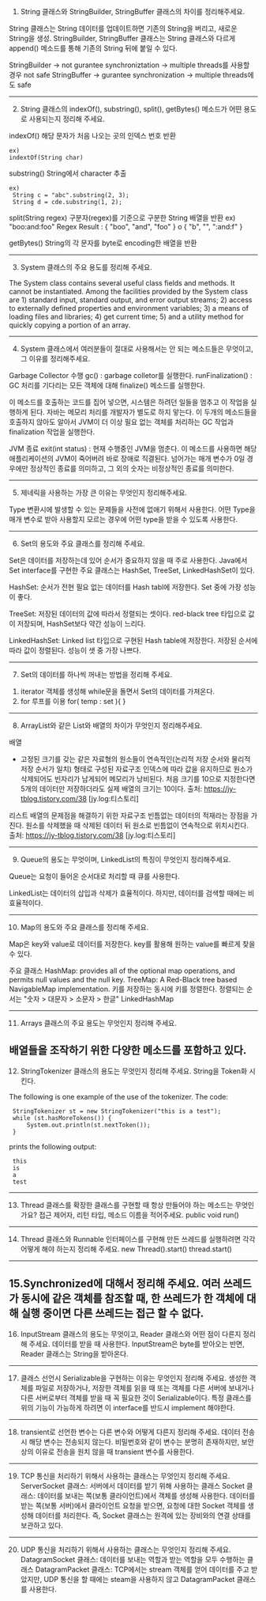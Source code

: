1. String 클래스와 StringBuilder, StringBuffer 클래스의 차이를 정리해주세요.

String 클래스는 String 데이터를 업데이트하면 기존의 String을 버리고, 새로운 String을 생성.
StringBuilder, StringBuffer 클래스는 String 클래스와 다르게 append() 메소드를 통해 기존의 String 뒤에 붙일 수 있다.

StringBuilder -> not gurantee synchroniztation -> multiple threads를 사용할 경우 not safe
StringBuffer -> gurantee synchronization -> multiple threads에도 safe


------------------------------------------------------------------------------------------------------

2. String 클래스의 indexOf(), substring(), split(), getBytes() 메소드가 어떤 용도로 사용되는지 정리해 주세요.

indexOf()
    해당 문자가 처음 나오는 곳의 인덱스 번호 반환
    
    ex)
    indextOf(String char)

substring()
	String에서 character 추출
    
	ex)
     String c = "abc".substring(2, 3);
     String d = cde.substring(1, 2);
     
split(String regex)
    구분자(regex)를 기준으로 구분한 String 배열을 반환
    ex) "boo:and:foo"
    Regex    Result
    :    { "boo", "and", "foo" }
    o    { "b", "", ":and:f" }

getBytes()
    String의 각 문자를 byte로 encoding한 배열을 반환

------------------------------------------------------------------------------------------------------

3. System 클래스의 주요 용도를 정리해 주세요.

The System class contains several useful class fields and methods. It cannot be instantiated. 
Among the facilities provided by the System class are
    1) standard input, standard output, and error output streams;
    2) access to externally defined properties and environment variables; 
    3) a means of loading files and libraries; 
    4) get current time;
    5) and a utility method for quickly copying a portion of an array.

------------------------------------------------------------------------------------------------------

4. System 클래스에서 여러분들이 절대로 사용해서는 안 되는 메소드들은 무엇이고, 그 이유를 정리해주세요.

Garbage Collector 수행
gc() : garbage colletor를 실행한다.
runFinalization() : GC 처리를 기다리는 모든 객체에 대해 finalize() 메소드를 실행한다.

이 메소드를 호출하는 코드를 집어 넣으면, 시스템은 하려던 일들을 멈추고 이 작업을 실행하게 된다.
자바는 메모리 처리를 개발자가 별도로 하지 앟는다. 이 두개의 메소드들을 호출하지 않아도 알아서 JVM이 더 이상 필요 없는 객체를 처리하는 GC 작업과 finalization 작업을 실행한다.

JVM 종료
exit(int status) : 현재 수행중인 JVM을 멈춘다.
이 메소드를 사용하면 해당 애플리케이션의 JVM이 죽어버려 바로 장애로 직결된다.
넘어가는 매개 변수가 0일 경우에만 정상적인 종료를 의미하고, 그 외의 숫자는 비정상적인 종료를 의미한다.

------------------------------------------------------------------------------------------------------

5. 제네릭을 사용하는 가장 큰 이유는 무엇인지 정리해주세요.

Type 변환시에 발생할 수 있는 문제들을 사전에 없애기 위해서 사용한다.
어떤 Type을 매개 변수로 받아 사용할지 모르는 경우에 어떤 type을 받을 수 있도록 사용한다.
 
------------------------------------------------------------------------------------------------------

6. Set의 용도와 주요 클래스를 정리해 주세요.

Set은 데이터를 저장하는데 있어 순서가 중요하지 않을 때 주로 사용한다.
Java에서 Set interface를 구현한 주요 클래스는 HashSet, TreeSet, LinkedHashSet이 있다.

HashSet: 순서가 전현 필요 없는 데이터를 Hash tabl에 저장한다. Set 중에 가장 성능이 좋다.

TreeSet: 저장된 데이터의 값에 따라서 정렬되는 셋이다. red-black tree 타입으로 값이 저장되며, HashSet보다 약간 성능이 느리다.

LinkedHashSet: Linked list 타입으로 구현된 Hash table에 저장한다. 저장된 순서에 따라 값이 정렬된다. 성능이 샛 중 가장 나쁘다.

------------------------------------------------------------------------------------------------------

7. Set의 데이터를 하나씩 꺼내는 방법을 정리해 주세요.
 1) iterator 객체를 생성해 while문을 돌면서 Set의 데이터를 가져온다.
 2) for 루프를 이용 for( temp : set ){  }
 
------------------------------------------------------------------------------------------------------

8. ArrayList와 같은 List와 배열의 차이가 무엇인지 정리해주세요.

배열
- 고정된 크기를 갖는 같은 자료형의 원소들이 연속적인(논리적 저장 순서와 물리적 저장 순서가 일치) 형태로 구성된 자료구조
    인덱스에 따라 값을 유지하므로 원소가 삭제되어도 빈자리가 남게되어 메모리가 낭비된다.
    처음 크기를 10으로 지정한다면 5개의 데이터만 저장하더라도 실제 배열의 크기는 10이다.
        출처: https://jy-tblog.tistory.com/38 [jy.log:티스토리]

리스트
    배열의 문제점을 해결하기 위한 자료구조
    빈틈없는 데이터의 적재라는 장점을 가진다.
    원소를 삭제했을 때 삭제된 데이터 뒤 원소로 빈틈없이 연속적으로 위치시킨다.  
        출처: https://jy-tblog.tistory.com/38 [jy.log:티스토리]

------------------------------------------------------------------------------------------------------

9. Queue의 용도는 무엇이며, LinkedList의 특징이 무엇인지 정리해주세요.

Queue는 요청이 들어온 순서대로 처리할 때 큐를 사용한다.

LinkedList는 데이터의 삽입과 삭제가 효율적이다. 하지만, 데이터를 검색할 때에는 비효율적이다.

------------------------------------------------------------------------------------------------------

10. Map의 용도와 주요 클래스를 정리해 주세요.

Map은 key와 value로 데이터를 저장한다. key를 활용해 원하는 value를 빠르게 찾을 수 있다.

주요 클래스
HashMap: provides all of the optional map operations, and permits null values and the null key. 
TreeMap: A Red-Black tree based NavigableMap implementation. 키를 저장하는 동시에 키를 정렬한다. 정렬되는 순서는 "숫자 > 대문자 > 소문자 > 한글"
LinkedHashMap 

------------------------------------------------------------------------------------------------------
11. Arrays 클래스의 주요 용도는 무엇인지 정리해 주세요.

배열들을 조작하기 위한 다양한 메소드를 포함하고 있다.
------------------------------------------------------------------------------------------------------
12. StringTokenizer 클래스의 용도는 무엇인지 정리해 주세요.
String을 Token화 시킨다.

The following is one example of the use of the tokenizer. The code:

     StringTokenizer st = new StringTokenizer("this is a test");
     while (st.hasMoreTokens()) {
         System.out.println(st.nextToken());
     }
 
prints the following output:

     this
     is
     a
     test
     
------------------------------------------------------------------------------------------------------
13. Thread 클래스를 확장한 클래스를 구현할 때 항상 만들어야 하는 메소드는 무엇인가요? 접근 제어자, 리턴 타입, 메소드 이름을 적어주세요.
public void run()
------------------------------------------------------------------------------------------------------
14. Thread 클래스와 Runnable 인터페이스를 구현해 만든 쓰레드를 실행하려면 각각 어떻게 해야 하는지 정리해 주세요.
    new Thread().start()
    thread.start()
    
------------------------------------------------------------------------------------------------------
15.Synchronized에 대해서 정리해 주세요.
여러 쓰레드가 동시에 같은 객체를 참조할 때, 한 쓰레드가 한 객체에 대해 실행 중이면 다른 쓰레드는 접근 할 수 없다.
------------------------------------------------------------------------------------------------------
16. InputStream 클래스의 용도는 무엇이고, Reader 클래스와 어떤 점이 다른지 정리해 주세요.
데이터를 받을 때 사용한다. InputStream은 byte를 받아오는 반면, Reader 클래스는 String을 받아온다.
------------------------------------------------------------------------------------------------------
17. 클래스 선언시 Serializable을 구현하는 이유는 무엇인지 정리해 주세요.
생성한 객체를 파일로 저장하거나, 저장한 객체를 읽을 때 또는 객체를 다른 서버에 보내거나 다른 서버로부터 객체를 받을 때 꼭 필요한 것이 Serializable이다. 특정 클래스를 위의 기능이 가능하게 하려면 이 interface를 반드시 implement 해야한다.
------------------------------------------------------------------------------------------------------
18. transient로 선언한 변수는 다른 변수와 어떻게 다른지 정리해 주세요.
데이터 전송시 해당 변수는 전송되지 않는다. 비밀번호와 같이 변수는 분명히 존재하지만, 보안상의 이유로 전송을 원치 않을 때 transient 변수를 사용한다.
------------------------------------------------------------------------------------------------------
19. TCP 통신을 처리하기 위해서 사용하는 클래스는 무엇인지 정리해 주세요.
ServerSocket 클래스: 서버에서 데이터를 받기 위해 사용하는 클래스
Socket 클래스: 데이터를 보내는 쪽(보통 클라이언트)에서 객체를 생성해 사용한다.
데이터를 받는 쪽(보통 서버)에서 클라이언트 요청을 받으면, 요청에 대한 Socket 객체를 생성해 데이터를 처리한다. 즉, Socket 클래스는 원격에 있는 장비와의 연결 상태를 보관하고 있다.

------------------------------------------------------------------------------------------------------
20. UDP 통신을 처리하기 위해서 사용하는 클래스는 무엇인지 정리해 주세요.
DatagramSocket 클래스: 데이터를 보내는 역할과 받는 역할을 모두 수행하는 클래스
DatagramPacket 클래스: TCP에서는 stream 객체를 얻어 데이터를 주고 받았지만, UDP 통신을 할 때에는 steam을 사용하지 않고 DatagramPacket 클래스를 사용한다. 
